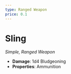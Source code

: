 ```yaml
---
type: Ranged Weapon
price: 0.1
---
```

# Sling

*Simple, Ranged Weapon*

- **Damage**: 1d4 Bludgeoning
- **Properties**: Ammunition


